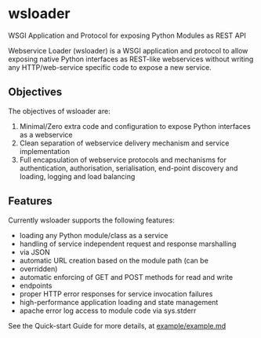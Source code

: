 wsloader
========

WSGI Application and Protocol for exposing Python Modules as REST API

Webservice Loader (wsloader) is a WSGI application and protocol
to allow exposing native Python interfaces as REST-like webservices
without writing any HTTP/web-service specific code to expose a new
service.

Objectives
----------

The objectives of wsloader are:

   1. Minimal/Zero extra code and configuration to expose Python
   interfaces as a webservice
   2. Clean separation of webservice delivery mechanism and service
   implementation
   3. Full encapsulation of webservice protocols and mechanisms for
   authentication, authorisation, serialisation, end-point discovery
   and loading, logging and load balancing 

Features
--------

Currently wsloader supports the following features:

   * loading any Python module/class as a service
   * handling of service independent request and response marshalling
   * via JSON
   * automatic URL creation based on the module path (can be
   * overridden)
   * automatic enforcing of GET and POST methods for read and write
   * endpoints
   * proper HTTP error responses for service invocation failures
   * high-performance application loading and state management
   * apache error log access to module code via sys.stderr 

See the Quick-start Guide for more details, at [example/example.md](example/example.md)
